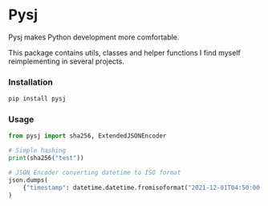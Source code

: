 # Pysj

Pysj makes Python development more comfortable.

This package contains utils, classes and helper
functions I find myself reimplementing in several projects.

### Installation
```bash
pip install pysj
```
### Usage
```python
from pysj import sha256, ExtendedJSONEncoder

# Simple hashing
print(sha256("test"))

# JSON Encoder converting datetime to ISO format
json.dumps(
    {"timestamp": datetime.datetime.fromisoformat("2021-12-01T04:50:00.123456")}, cls=ExtendedJSONEncoder,
)
```